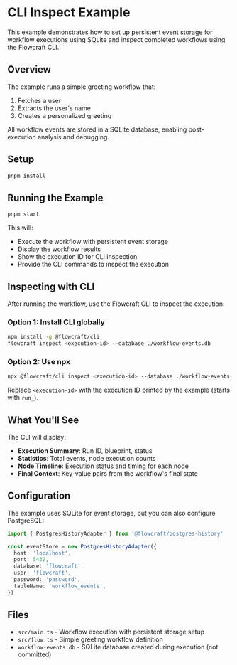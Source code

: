 # CLI Inspect Example

This example demonstrates how to set up persistent event storage for workflow executions using SQLite and inspect completed workflows using the Flowcraft CLI.

## Overview

The example runs a simple greeting workflow that:
1. Fetches a user
2. Extracts the user's name
3. Creates a personalized greeting

All workflow events are stored in a SQLite database, enabling post-execution analysis and debugging.

## Setup

```bash
pnpm install
```

## Running the Example

```bash
pnpm start
```

This will:
- Execute the workflow with persistent event storage
- Display the workflow results
- Show the execution ID for CLI inspection
- Provide the CLI commands to inspect the execution

## Inspecting with CLI

After running the workflow, use the Flowcraft CLI to inspect the execution:

### Option 1: Install CLI globally
```bash
npm install -g @flowcraft/cli
flowcraft inspect <execution-id> --database ./workflow-events.db
```

### Option 2: Use npx
```bash
npx @flowcraft/cli inspect <execution-id> --database ./workflow-events.db
```

Replace `<execution-id>` with the execution ID printed by the example (starts with `run_`).

## What You'll See

The CLI will display:
- **Execution Summary**: Run ID, blueprint, status
- **Statistics**: Total events, node execution counts
- **Node Timeline**: Execution status and timing for each node
- **Final Context**: Key-value pairs from the workflow's final state

## Configuration

The example uses SQLite for event storage, but you can also configure PostgreSQL:

```typescript
import { PostgresHistoryAdapter } from '@flowcraft/postgres-history'

const eventStore = new PostgresHistoryAdapter({
  host: 'localhost',
  port: 5432,
  database: 'flowcraft',
  user: 'flowcraft',
  password: 'password',
  tableName: 'workflow_events',
})
```

## Files

- `src/main.ts` - Workflow execution with persistent storage setup
- `src/flow.ts` - Simple greeting workflow definition
- `workflow-events.db` - SQLite database created during execution (not committed)